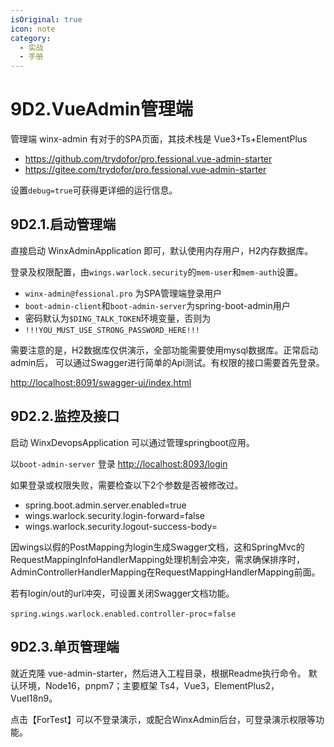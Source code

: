 ```yaml
---
isOriginal: true
icon: note
category:
  - 实战
  - 手册
---
```


# 9D2.VueAdmin管理端

管理端 winx-admin 有对于的SPA页面，其技术栈是 Vue3+Ts+ElementPlus

* <https://github.com/trydofor/pro.fessional.vue-admin-starter>
* <https://gitee.com/trydofor/pro.fessional.vue-admin-starter>

设置`debug=true`可获得更详细的运行信息。

## 9D2.1.启动管理端

直接启动 WinxAdminApplication 即可，默认使用内存用户，H2内存数据库。

登录及权限配置，由`wings.warlock.security`的`mem-user`和`mem-auth`设置。

* `winx-admin@fessional.pro` 为SPA管理端登录用户
* `boot-admin-client`和`boot-admin-server`为spring-boot-admin用户
* 密码默认为`$DING_TALK_TOKEN`环境变量，否则为
* `!!!YOU_MUST_USE_STRONG_PASSWORD_HERE!!!`

需要注意的是，H2数据库仅供演示，全部功能需要使用mysql数据库。正常启动admin后，
可以通过Swagger进行简单的Api测试。有权限的接口需要首先登录。

<http://localhost:8091/swagger-ui/index.html>

## 9D2.2.监控及接口

启动 WinxDevopsApplication 可以通过管理springboot应用。

以`boot-admin-server` 登录 <http://localhost:8093/login>

如果登录或权限失败，需要检查以下2个参数是否被修改过。

* spring.boot.admin.server.enabled=true
* wings.warlock.security.login-forward=false
* wings.warlock.security.logout-success-body=

因wings以假的PostMapping为login生成Swagger文档，这和SpringMvc的
RequestMappingInfoHandlerMapping处理机制会冲突，需求确保排序时，
AdminControllerHandlerMapping在RequestMappingHandlerMapping前面。

若有login/out的url冲突，可设置关闭Swagger文档功能。

`spring.wings.warlock.enabled.controller-proc`=`false`

## 9D2.3.单页管理端

就近克隆 vue-admin-starter，然后进入工程目录，根据Readme执行命令。
默认环境，Node16，pnpm7；主要框架 Ts4，Vue3，ElementPlus2，VueI18n9。

点击【ForTest】可以不登录演示，或配合WinxAdmin后台，可登录演示权限等功能。
